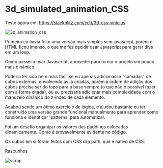 # 3d_simulated_animation_CSS

Teste agora em: https://stackblitz.com/edit/3d-css-vinicius

![3d_animation_css](https://i.imgur.com/xFEVUYt.png)

Primeiro eu havia feito uma versão mais simples sem javascript, porém o HTML ficou imenso, o que me fez decidir usar Javascript para gerar divs em um loop.

Como passei a usar Javascript, aproveitei para tornar o projeto um pouco mais dinâmico.

Poderia ter sido bem mais fácil se eu apenas adicionasse "camadas" de cubos externas, envolvendo as já criadas, porém a ordem de adição dos cubos precisa ser do topo para a base sempre (o que não é possível fazer com a forma citada), ou eu precisaria adicionar mais complexidade com o manuzeio dinânico do z-index de cada elemento.

Acabou sendo um ótimo exercício de lógica, e ajudou bastante eu ter construído uma versão grande funcional manualmente para aprender como funciona e identificar 'patterns' para automatizar.

Foi um desafio organizar os valores das paddings colocadas dinamicamente. Como é provavelmente evidente no código.

Os cubos em si foram feitos com CSS clip path, que é nativo de CSS.

Rascunhos

![scrap](https://i.imgur.com/2MFqdfR.png)
